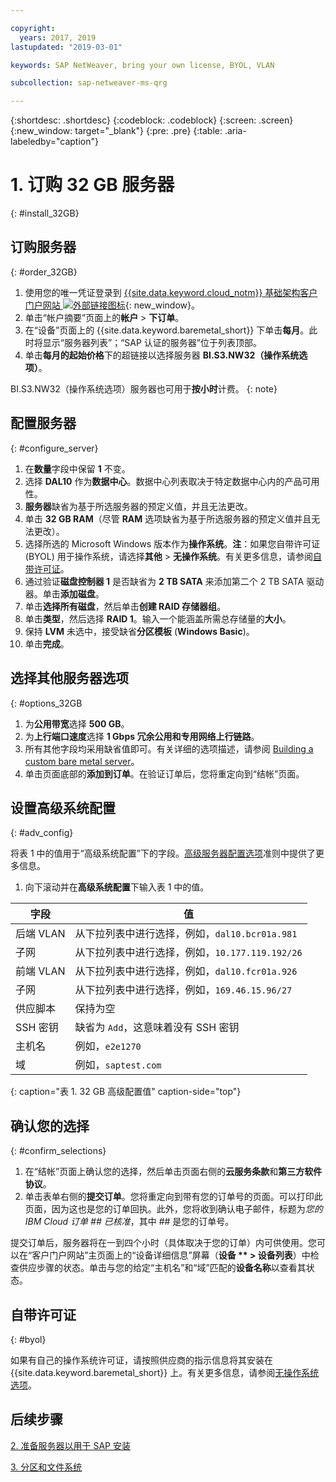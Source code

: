 ```yaml
---

copyright:
  years: 2017, 2019
lastupdated: "2019-03-01"

keywords: SAP NetWeaver, bring your own license, BYOL, VLAN

subcollection: sap-netweaver-ms-qrg

---
```


{:shortdesc: .shortdesc}
{:codeblock: .codeblock}
{:screen: .screen}
{:new_window: target="_blank"}
{:pre: .pre}
{:table: .aria-labeledby="caption"}

# 1. 订购 32 GB 服务器
{: #install_32GB}

## 订购服务器
{: #order_32GB}

1. 使用您的唯一凭证登录到 [{{site.data.keyword.cloud_notm}} 基础架构客户门户网站 ![外部链接图标](../icons/launch-glyph.svg "外部链接图标")](https://control.softlayer.com){: new_window}。
2. 单击“帐户摘要”页面上的**帐户** > **下订单**。
3. 在“设备”页面上的 {{site.data.keyword.baremetal_short}} 下单击**每月**。此时将显示“服务器列表”；“SAP 认证的服务器”位于列表顶部。
4. 单击**每月的起始价格**下的超链接以选择服务器 **BI.S3.NW32（操作系统选项）**。

BI.S3.NW32（操作系统选项）服务器也可用于**按小时**计费。
{: note}

## 配置服务器
{: #configure_server}

1. 在**数量**字段中保留 **1** 不变。
2. 选择 **DAL10** 作为**数据中心**。数据中心列表取决于特定数据中心内的产品可用性。
3. **服务器**缺省为基于所选服务器的预定义值，并且无法更改。
4. 单击 **32 GB RAM**（尽管 **RAM** 选项缺省为基于所选服务器的预定义值并且无法更改）。
5. 选择所选的 Microsoft Windows 版本作为**操作系统**。**注**：如果您自带许可证 (BYOL) 用于操作系统，请选择**其他** > **无操作系统**。有关更多信息，请参阅[自带许可证](#byol)。
6. 通过验证**磁盘控制器 1** 是否缺省为 **2 TB SATA** 来添加第二个 2 TB SATA 驱动器。单击**添加磁盘**。
7. 单击**选择所有磁盘**，然后单击**创建 RAID 存储器组**。
8. 单击**类型**，然后选择 **RAID 1**。输入一个能涵盖所需总存储量的**大小**。
9. 保持 **LVM** 未选中，接受缺省**分区模板** (**Windows Basic**)。
10. 单击**完成**。

## 选择其他服务器选项
{: #options_32GB

1. 为**公用带宽**选择 **500 GB**。
2. 为**上行端口速度**选择 **1 Gbps 冗余公用和专用网络上行链路**。
3. 所有其他字段均采用缺省值即可。有关详细的选项描述，请参阅 [Building a custom bare metal server](/docs/bare-metal?topic=bare-metal-ordering-baremetal-server)。
10. 单击页面底部的**添加到订单**。在验证订单后，您将重定向到“结帐”页面。

## 设置高级系统配置
{: #adv_config}

将表 1 中的值用于“高级系统配置”下的字段。[高级服务器配置选项](/docs/bare-metal?topic=bare-metal-ordering-baremetal-server)准则中提供了更多信息。

1. 向下滚动并在**高级系统配置**下输入表 1 中的值。

|字段                |值                                                              |
| -------------------------------- | -------------------------------------------------------------------- |
|后端 VLAN                         |从下拉列表中进行选择，例如，`dal10.bcr01a.981`      |
|子网                              |从下拉列表中进行选择，例如，`10.177.119.192/26`     |
|前端 VLAN                         |从下拉列表中进行选择，例如，`dal10.fcr01a.926`      |
|子网                              |从下拉列表中进行选择，例如，`169.46.15.96/27`       |
|供应脚本                          |保持为空                                                             |
|SSH 密钥                          |缺省为 `Add`，这意味着没有 SSH 密钥                 |
|主机名                            |例如，`e2e1270`                                     |
|域                                |例如，`saptest.com`                                 |
{: caption="表 1. 32 GB 高级配置值" caption-side="top"}  

## 确认您的选择
{: #confirm_selections}

1. 在“结帐”页面上确认您的选择，然后单击页面右侧的**云服务条款**和**第三方软件协议**。
2. 单击表单右侧的**提交订单**。您将重定向到带有您的订单号的页面。可以打印此页面，因为这也是您的订单回执。此外，您将收到确认电子邮件，标题为*您的 IBM Cloud 订单 ## 已核准*，其中 ## 是您的订单号。

提交订单后，服务器将在一到四个小时（具体取决于您的订单）内可供使用。您可以在“客户门户网站”主页面上的“设备详细信息”屏幕（**设备 ** > 设备列表**）中检查供应步骤的状态。单击与您的给定“主机名”和“域”匹配的**设备名称**以查看其状态。

## 自带许可证
{: #byol}

如果有自己的操作系统许可证，请按照供应商的指示信息将其安装在 {{site.data.keyword.baremetal_short}} 上。有关更多信息，请参阅[无操作系统选项](/docs/bare-metal?topic=bare-metal-bm-no-os#bm-no-os)。

## 后续步骤

  [2. 准备服务器以用于 SAP 安装](/docs/infrastructure/sap-netweaver-ms-qrg?topic=sap-netweaver-ms-qrg-2-preparing-your-server-for-your-sap-installation-32-gb-)

  [3. 分区和文件系统](/docs/infrastructure/sap-netweaver-ms-qrg?topic=sap-netweaver-ms-qrg-partition_32GB)
